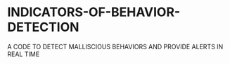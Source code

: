# INDICATORS-OF-BEHAVIOR-DETECTION
A CODE TO DETECT MALLISCIOUS BEHAVIORS AND PROVIDE ALERTS IN REAL TIME
